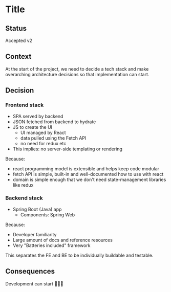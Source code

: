 # Title

## Status

Accepted v2

## Context

At the start of the project, we need to decide a tech stack and make overarching architecture decisions so that implementation can start.

## Decision

### Frontend stack
  - SPA served by backend
  - JSON fetched from backend to hydrate
  - JS to create the UI
    - UI managed by React
    - data pulled using the Fetch API
    - no need for redux etc
  - This implies: no server-side templating or rendering

Because:
  - react programming model is extensible and helps keep code modular
  - fetch API is simple, built-in and well-documented how to use with react
  - domain is simple enough that we don't need state-management libraries like redux

### Backend stack
  - Spring Boot (Java) app
    - Components: Spring Web

Because:
  - Developer familiarity
  - Large amount of docs and reference resources
  - Very "Batteries included" framework

This separates the FE and BE to be individually buildable and testable.

## Consequences

Development can start 🎉🎉🎉